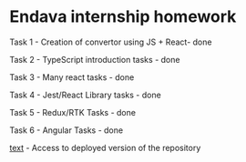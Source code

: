 # Endava internship homework

Task 1 - Creation of convertor using JS + React- done

Task 2 - TypeScript introduction tasks - done

Task 3 - Many react tasks - done

Task 4 - Jest/React Library tasks - done

Task 5 - Redux/RTK Tasks - done

Task 6 - Angular Tasks - done


[text](https://qstentyq.github.io/internship-homework/) - Access to deployed version of the repository

